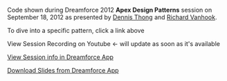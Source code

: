 Code shown during Dreamforce 2012 **Apex Design Patterns** session on September 18, 2012 as presented by [Dennis Thong](https://twitter.com/denniscfthong) and [Richard Vanhook](https://twitter.com/richardvanhook).

To dive into a specific pattern, click a link above

View Session Recording on Youtube <- will update as soon as it's available

[View Session info in Dreamforce App](https://dreamevent.my.salesforce.com/apex/ActivityList?type=Dreamforce#a093000000VhYLkAAN)

[Download Slides from Dreamforce App](https://dreamevent.my.salesforce.com/sfc/servlet.shepherd/version/download/06830000002rB4SAAU?operationContext=CHATTER)
